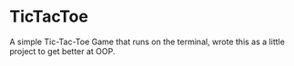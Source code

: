 # TicTacToe
A simple Tic-Tac-Toe Game that runs on the terminal, wrote this as a little project to get better at OOP.
